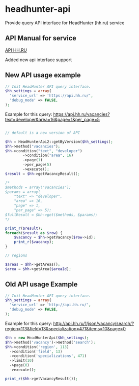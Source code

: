 headhunter-api
==============

Provide query API interface for HeadHunter (hh.ru) service

## API Manual for service ##
[API HH.RU](http://api.hh.ru) 

Added new api interface support

## New API usage example ##

```php
// Init HeadHunter API query interface.
$hh_settings = array(
  'service_url' => 'https://api.hh.ru/',
  'debug_mode' => FALSE,
);
```

Example for this query:  https://api.hh.ru/vacancies?text=developer&area=16&page=1&per_page=5

```php

// default is a new version of API

$hh = HeadHunterApi2::getByVersion($hh_settings);
$hh->method("vacancies");
$hh->condition("text", "developer")
        ->condition("area", 16)
        ->page(1)
        ->per_page(5)
        ->execute();
$result = $hh->getVacancyResult();

/*
$methods = array("vacancies");
$params = array(
    "text" => "developer",
    "area" => 16,
    "page" => 1,
    "per_page" => 5);
$fullResult = $hh->get($methods, $params);
*/

print_r($result);
foreach($result as $row) {
    $vacancy = $hh->getVacancy($row->id);
    print_r($vacancy);
}

// regions

$areas = $hh->getAreas();
$area = $hh->getArea($areaId);
```

## Old API usage Example ##

```php
// Init HeadHunter API query interface.
$hh_settings = array(
  'service_url' => 'http://api.hh.ru/',
  'debug_mode' => FALSE,
);
```

Example for this query: http://api.hh.ru/1/json/vacancy/search/?region=113&field=13&specialization=471&items=10&page=0 

```php
$hh = new HeadHunterApi($hh_settings);
$hh->method('vacancy')->method('search');
$hh->condition('region', 113)
  ->condition('field', 13)
  ->condition('specializations', 471)
  ->limit(10)
  ->page(0)
  ->execute();

print_r($hh->getVacancyResult());

```
